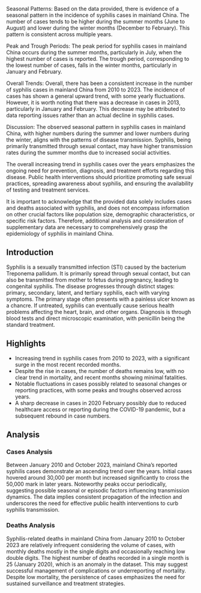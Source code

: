 Seasonal Patterns:
Based on the data provided, there is evidence of a seasonal pattern in the incidence of syphilis cases in mainland China. The number of cases tends to be higher during the summer months (June to August) and lower during the winter months (December to February). This pattern is consistent across multiple years.

Peak and Trough Periods:
The peak period for syphilis cases in mainland China occurs during the summer months, particularly in July, when the highest number of cases is reported. The trough period, corresponding to the lowest number of cases, falls in the winter months, particularly in January and February.

Overall Trends:
Overall, there has been a consistent increase in the number of syphilis cases in mainland China from 2010 to 2023. The incidence of cases has shown a general upward trend, with some yearly fluctuations. However, it is worth noting that there was a decrease in cases in 2013, particularly in January and February. This decrease may be attributed to data reporting issues rather than an actual decline in syphilis cases.

Discussion:
The observed seasonal pattern in syphilis cases in mainland China, with higher numbers during the summer and lower numbers during the winter, aligns with the patterns of disease transmission. Syphilis, being primarily transmitted through sexual contact, may have higher transmission rates during the summer months due to increased social activities.

The overall increasing trend in syphilis cases over the years emphasizes the ongoing need for prevention, diagnosis, and treatment efforts regarding this disease. Public health interventions should prioritize promoting safe sexual practices, spreading awareness about syphilis, and ensuring the availability of testing and treatment services.

It is important to acknowledge that the provided data solely includes cases and deaths associated with syphilis, and does not encompass information on other crucial factors like population size, demographic characteristics, or specific risk factors. Therefore, additional analysis and consideration of supplementary data are necessary to comprehensively grasp the epidemiology of syphilis in mainland China.
## Introduction

Syphilis is a sexually transmitted infection (STI) caused by the bacterium Treponema pallidum. It is primarily spread through sexual contact, but can also be transmitted from mother to fetus during pregnancy, leading to congenital syphilis. The disease progresses through distinct stages: primary, secondary, latent, and tertiary syphilis, each with varying symptoms. The primary stage often presents with a painless ulcer known as a chancre. If untreated, syphilis can eventually cause serious health problems affecting the heart, brain, and other organs. Diagnosis is through blood tests and direct microscopic examination, with penicillin being the standard treatment.

## Highlights

- Increasing trend in syphilis cases from 2010 to 2023, with a significant surge in the most recent recorded months. <br/>
- Despite the rise in cases, the number of deaths remains low, with no clear trend in mortality, and recent months showing minimal fatalities. <br/>
- Notable fluctuations in cases possibly related to seasonal changes or reporting practices, with some peaks and troughs observed across years. <br/>
- A sharp decrease in cases in 2020 February possibly due to reduced healthcare access or reporting during the COVID-19 pandemic, but a subsequent rebound in case numbers. <br/>

## Analysis

### Cases Analysis
Between January 2010 and October 2023, mainland China’s reported syphilis cases demonstrate an ascending trend over the years. Initial cases hovered around 30,000 per month but increased significantly to cross the 50,000 mark in later years. Noteworthy peaks occur periodically, suggesting possible seasonal or episodic factors influencing transmission dynamics. The data implies consistent propagation of the infection and underscores the need for effective public health interventions to curb syphilis transmission.

### Deaths Analysis
Syphilis-related deaths in mainland China from January 2010 to October 2023 are relatively infrequent considering the volume of cases, with monthly deaths mostly in the single digits and occasionally reaching low double digits. The highest number of deaths recorded in a single month is 25 (January 2020), which is an anomaly in the dataset. This may suggest successful management of complications or underreporting of mortality. Despite low mortality, the persistence of cases emphasizes the need for sustained surveillance and treatment strategies.
